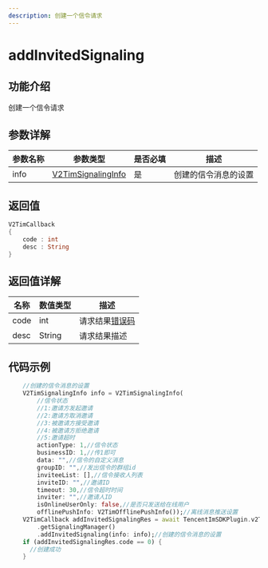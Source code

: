 ```yaml
---
description: 创建一个信令请求
---
```


# addInvitedSignaling

## 功能介绍

创建一个信令请求

## 参数详解

| 参数名称 | 参数类型                                   | 是否必填 | 描述         |
| ---- | -------------------------------------- | ---- | ---------- |
| info | [V2TimSignalingInfo](broken-reference) | 是    | 创建的信令消息的设置 |

## 返回值

```dart
V2TimCallback
{
    code : int
    desc : String
}
```

## 返回值详解

| 名称   | 数值类型   | 描述                                                             |
| ---- | ------ | -------------------------------------------------------------- |
| code | int    | 请求结果[错误码](https://cloud.tencent.com/document/product/269/1671) |
| desc | String | 请求结果描述                                                         |

## 代码示例  &#x20;

```dart
    //创建的信令消息的设置
    V2TimSignalingInfo info = V2TimSignalingInfo(
        //信令状态
        //1:邀请方发起邀请
        //2:邀请方取消邀请
        //3:被邀请方接受邀请
        //4:被邀请方拒绝邀请
        //5:邀请超时
        actionType: 1,//信令状态
        businessID: 1,//传1即可
        data: "",//信令的自定义消息
        groupID: "",//发出信令的群组id
        inviteeList: [],//信令接收人列表
        inviteID: "",//邀请ID
        timeout: 30,//信令超时时间
        inviter: "",//邀请人ID
        isOnlineUserOnly: false,//是否只发送给在线用户
        offlinePushInfo: V2TimOfflinePushInfo());//离线消息推送设置
    V2TimCallback addInvitedSignalingRes = await TencentImSDKPlugin.v2TIMManager
        .getSignalingManager()
        .addInvitedSignaling(info: info);//创建的信令消息的设置
    if (addInvitedSignalingRes.code == 0) {
      //创建成功
    }
```
